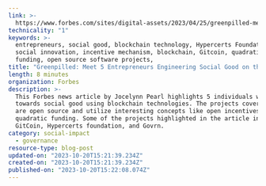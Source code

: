 ```yaml
---
link: >-
  https://www.forbes.com/sites/digital-assets/2023/04/25/greenpilled-meet-5-entrepreneurs-engineering-social-good-on-the-blockchain/?sh=75e2c331468f
technicality: "1"
keywords: >-
  entrepreneurs, social good, blockchain technology, Hypercerts Foundation, open
  social innovation, incentive mechanism, blockchain, Gitcoin, quadratic
  funding, open source software projects,
title: "Greenpilled: Meet 5 Entrepreneurs Engineering Social Good on the Blockchain"
length: 8 minutes
organization: Forbes
description: >-
  This Forbes news article by Jocelynn Pearl highlights 5 individuals working
  towards social good using blockchain technologies. The projects covered here
  are open source and utilize interesting concepts like open incentives and
  quadratic funding. Some of the projects highlighted in the article include
  GitCoin, Hypercerts foundation, and Govrn.
category: social-impact
  - governance
resource-type: blog-post
updated-on: "2023-10-20T15:21:39.234Z"
created-on: "2023-10-20T15:21:39.234Z"
published-on: "2023-10-20T15:22:08.074Z"
---
```

